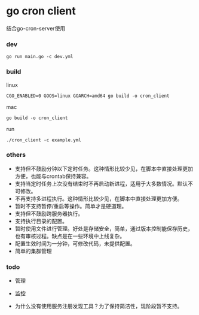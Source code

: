 # go cron client

结合go-cron-server使用

### dev

```
go run main.go -c dev.yml
```

### build

linux

```
CGO_ENABLED=0 GOOS=linux GOARCH=amd64 go build -o cron_client
```

mac

```
go build -o cron_client
```

run

```
./cron_client -c example.yml
```

### others

* 支持但不鼓励分钟以下定时任务。这种情形比较少见，在脚本中直接处理更加方便，也能与crontab保持兼容。
* 支持当定时任务上次没有结束时不再启动新进程，适用于大多数情况。默认不可修改。
* 不再支持多进程执行。这种情形比较少见，在脚本中直接处理更加方便。
* 暂时不支持暂停/重启等操作。简单才是硬道理。
* 支持但不鼓励跨服务器执行。
* 支持执行目录的配置。
* 暂时使用文件进行管理。好处是存储安全，简单，通过版本控制能保存历史，也有审核过程。缺点是在一些环境中上线复杂。
* 配置生效时间为一分钟，可修改代码，未提供配置。
* 简单的集群管理

### todo

* 管理
* 监控

* 为什么没有使用服务注册发现工具？为了保持简洁性，现阶段暂不支持。
